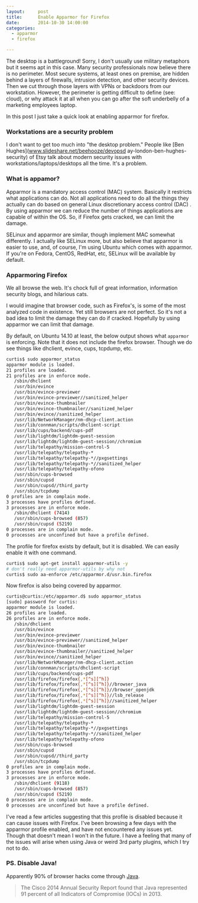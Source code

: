 ```yaml
---
layout:     post
title:      Enable Apparmor for Firefox
date:       2014-10-30 14:00:00
categories:
  - apparmor
  - firefox

---
```


The desktop is a battleground! Sorry, I don't usually use military metaphors but it seems apt in this case. Many security professionals now believe there is no perimeter. Most secure systems, at least ones on premise, are hidden behind a layers of firewalls, intrusion detection, and other security devices. Then we cut through those layers with VPNs or backdoors from our workstation. However, the perimeter is getting difficult to define (see: cloud), or why attack it at all when you can go after the soft underbelly of a marketing employees laptop.

In this post I just take a quick look at enabling apparmor for firefox.

<!-- more -->

### Workstations are a security problem

I don't want to get too much into "the desktop problem." People like [Ben Hughes](www.slideshare.net/beehooze/devopsd ay-london-ben-hughes-security) of Etsy talk about modern security issues with workstations/laptops/desktops all the time. It's a problem.

### What is appamor?

Apparmor is a mandatory access control (MAC) system. Basically it restricts what applications can do. Not all applications need to do all the things they actually can do based on general Linux discretionary access control (DAC) . By using apparmor we can reduce the number of things applications are capable of within the OS. So, if Firefox gets cracked, we can limit the damage.

SELinux and apparmor are similar, though implement MAC somewhat differently. I actually like SELinux more, but also believe that apparmor is easier to use, and, of course, I'm using Ubuntu which comes with apparmor. If you're on Fedora, CentOS, RedHat, etc, SELinux will be available by default.

### Apparmoring Firefox

We all browse the web. It's chock full of great information, information security blogs, and hilarious cats.

I would imagine that browser code, such as Firefox's, is some of the most analyzed code in existence. Yet still browsers are not perfect. So it's not a bad idea to limit the damage they can do if cracked. Hopefully by using apparmor we can limit that damage.

By default, on Ubuntu 14.10 at least, the below output shows what ```apparmor``` is enforcing. Note that it does not include the firefox browser. Though we do see things like dhclient, evince, cups, tcpdump, etc.

```bash
curtis$ sudo apparmor_status
apparmor module is loaded.
21 profiles are loaded.
21 profiles are in enforce mode.
   /sbin/dhclient
   /usr/bin/evince
   /usr/bin/evince-previewer
   /usr/bin/evince-previewer//sanitized_helper
   /usr/bin/evince-thumbnailer
   /usr/bin/evince-thumbnailer//sanitized_helper
   /usr/bin/evince//sanitized_helper
   /usr/lib/NetworkManager/nm-dhcp-client.action
   /usr/lib/connman/scripts/dhclient-script
   /usr/lib/cups/backend/cups-pdf
   /usr/lib/lightdm/lightdm-guest-session
   /usr/lib/lightdm/lightdm-guest-session//chromium
   /usr/lib/telepathy/mission-control-5
   /usr/lib/telepathy/telepathy-*
   /usr/lib/telepathy/telepathy-*//pxgsettings
   /usr/lib/telepathy/telepathy-*//sanitized_helper
   /usr/lib/telepathy/telepathy-ofono
   /usr/sbin/cups-browsed
   /usr/sbin/cupsd
   /usr/sbin/cupsd//third_party
   /usr/sbin/tcpdump
0 profiles are in complain mode.
3 processes have profiles defined.
3 processes are in enforce mode.
   /sbin/dhclient (7414)
   /usr/sbin/cups-browsed (857)
   /usr/sbin/cupsd (5219)
0 processes are in complain mode.
0 processes are unconfined but have a profile defined.
```

The profile for firefox exists by default, but it is disabled. We can easily enable it with one command.

```bash
curtis$ sudo apt-get install apparmor-utils -y
# don't really need apparmor-utils by why not
curtis$ sudo aa-enforce /etc/apparmor.d/usr.bin.firefox

```

Now firefox is also being covered by apparmor.

```bash
curtis@curtis:/etc/apparmor.d$ sudo apparmor_status
[sudo] password for curtis:
apparmor module is loaded.
26 profiles are loaded.
26 profiles are in enforce mode.
   /sbin/dhclient
   /usr/bin/evince
   /usr/bin/evince-previewer
   /usr/bin/evince-previewer//sanitized_helper
   /usr/bin/evince-thumbnailer
   /usr/bin/evince-thumbnailer//sanitized_helper
   /usr/bin/evince//sanitized_helper
   /usr/lib/NetworkManager/nm-dhcp-client.action
   /usr/lib/connman/scripts/dhclient-script
   /usr/lib/cups/backend/cups-pdf
   /usr/lib/firefox/firefox{,*[^s][^h]}
   /usr/lib/firefox/firefox{,*[^s][^h]}//browser_java
   /usr/lib/firefox/firefox{,*[^s][^h]}//browser_openjdk
   /usr/lib/firefox/firefox{,*[^s][^h]}//lsb_release
   /usr/lib/firefox/firefox{,*[^s][^h]}//sanitized_helper
   /usr/lib/lightdm/lightdm-guest-session
   /usr/lib/lightdm/lightdm-guest-session//chromium
   /usr/lib/telepathy/mission-control-5
   /usr/lib/telepathy/telepathy-*
   /usr/lib/telepathy/telepathy-*//pxgsettings
   /usr/lib/telepathy/telepathy-*//sanitized_helper
   /usr/lib/telepathy/telepathy-ofono
   /usr/sbin/cups-browsed
   /usr/sbin/cupsd
   /usr/sbin/cupsd//third_party
   /usr/sbin/tcpdump
0 profiles are in complain mode.
3 processes have profiles defined.
3 processes are in enforce mode.
   /sbin/dhclient (9118)
   /usr/sbin/cups-browsed (857)
   /usr/sbin/cupsd (5219)
0 processes are in complain mode.
0 processes are unconfined but have a profile defined.
```

I've read a few articles suggesting that this profile is disabled because it can cause issues with Firefox. I've been browsing a few days with the apparmor profile enabled, and have not encountered any issues yet. Though that doesn't mean I won't in the future. I have a feeling that many of the issues will arise when using Java or weird 3rd party plugins, which I try not to do.

### PS. Disable Java!

Apparently 90% of browser hacks come through [Java](http://www.eweek.com/security/java-primary-cause-of-91-percent-of-attacks-cisco.html).

>The Cisco 2014 Annual Security Report found that Java represented 91 percent of all Indicators of Compromise (IOCs) in 2013.
